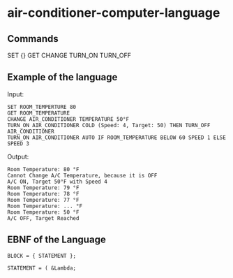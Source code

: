 # air-conditioner-computer-language

## Commands

SET {}
GET
CHANGE
TURN_ON
TURN_OFF

## Example of the language
Input:
```
SET ROOM_TEMPERTURE 80
GET ROOM_TEMPERATURE
CHANGE AIR_CONDITIONER TEMPERATURE 50°F
TURN_ON AIR_CONDITIONER COLD (Speed: 4, Target: 50) THEN TURN_OFF AIR_CONDITIONER
TURN_ON AIR_CONDITIONER AUTO IF ROOM_TEMPERATURE BELOW 60 SPEED 1 ELSE SPEED 3
```

Output:
```
Room Temperature: 80 °F
Cannot Change A/C Temperature, because it is OFF
A/C ON, Target 50°F with Speed 4
Room Temperature: 79 °F
Room Temperature: 78 °F
Room Temperature: 77 °F
Room Temperature: ... °F
Room Temperature: 50 °F
A/C OFF, Target Reached 
```

## EBNF of the Language

```
BLOCK = { STATEMENT };

STATEMENT = ( &Lambda; 
```
